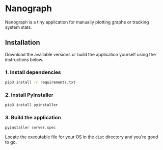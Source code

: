 # Nanograph

Nanograph is a tiny application for manually plotting graphs or tracking system stats.

## Installation

Download the available versions or build the application yourself using the instructions below.

### 1. Install dependencies

```bash
pip3 install -r requirements.txt
```

### 2. Install PyInstaller

```bash
pip3 install pyinstaller
```

### 3. Build the application

```bash
pyinstaller server.spec
```

Locate the executable file for your OS in the `dist` directory and you're good to go.